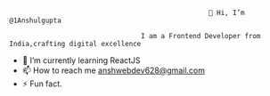                                                       👋 Hi, I’m @1Anshulgupta

                                     I am a Frontend Developer from India,crafting digital excellence
- 🌱 I’m currently learning ReactJS
- 📫 How to reach me anshwebdev628@gmail.com
- ⚡ Fun fact.
